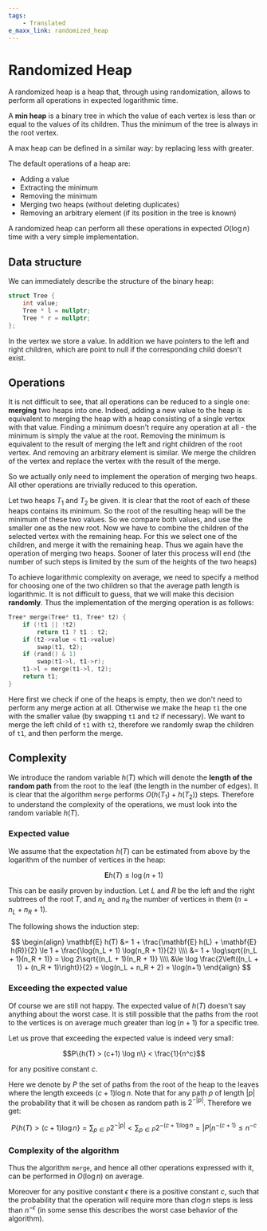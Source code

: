 ```yaml
---
tags:
    - Translated
e_maxx_link: randomized_heap
---
```


# Randomized Heap

A randomized heap is a heap that, through using randomization, allows to perform all operations in expected logarithmic time.

A **min heap** is a binary tree in which the value of each vertex is less than or equal to the values of its children. Thus the minimum of the tree is always in the root vertex.

A max heap can be defined in a similar way: by replacing less with greater.

The default operations of a heap are:

-   Adding a value
-   Extracting the minimum
-   Removing the minimum
-   Merging two heaps (without deleting duplicates)
-   Removing an arbitrary element (if its position in the tree is known)

A randomized heap can perform all these operations in expected $O(\log n)$ time with a very simple implementation.

## Data structure

We can immediately describe the structure of the binary heap:

```{.cpp file=randomized_heap_structure}
struct Tree {
    int value;
    Tree * l = nullptr;
    Tree * r = nullptr;
};
```

In the vertex we store a value. In addition we have pointers to the left and right children, which are point to null if the corresponding child doesn't exist.

## Operations

It is not difficult to see, that all operations can be reduced to a single one: **merging** two heaps into one. Indeed, adding a new value to the heap is equivalent to merging the heap with a heap consisting of a single vertex with that value. Finding a minimum doesn't require any operation at all - the minimum is simply the value at the root. Removing the minimum is equivalent to the result of merging the left and right children of the root vertex. And removing an arbitrary element is similar. We merge the children of the vertex and replace the vertex with the result of the merge.

So we actually only need to implement the operation of merging two heaps. All other operations are trivially reduced to this operation.

Let two heaps $T_1$ and $T_2$ be given. It is clear that the root of each of these heaps contains its minimum. So the root of the resulting heap will be the minimum of these two values. So we compare both values, and use the smaller one as the new root. Now we have to combine the children of the selected vertex with the remaining heap. For this we select one of the children, and merge it with the remaining heap. Thus we again have the operation of merging two heaps. Sooner of later this process will end (the number of such steps is limited by the sum of the heights of the two heaps)

To achieve logarithmic complexity on average, we need to specify a method for choosing one of the two children so that the average path length is logarithmic. It is not difficult to guess, that we will make this decision **randomly**. Thus the implementation of the merging operation is as follows:

```{.cpp file=randomized_heap_merge}
Tree* merge(Tree* t1, Tree* t2) {
    if (!t1 || !t2)
        return t1 ? t1 : t2;
    if (t2->value < t1->value)
        swap(t1, t2);
    if (rand() & 1)
        swap(t1->l, t1->r);
    t1->l = merge(t1->l, t2);
    return t1;
}
```

Here first we check if one of the heaps is empty, then we don't need to perform any merge action at all. Otherwise we make the heap `t1` the one with the smaller value (by swapping `t1` and `t2` if necessary). We want to merge the left child of `t1` with `t2`, therefore we randomly swap the children of `t1`, and then perform the merge.

## Complexity

We introduce the random variable $h(T)$ which will denote the **length of the random path** from the root to the leaf (the length in the number of edges). It is clear that the algorithm `merge` performs $O(h(T_1) + h(T_2))$ steps. Therefore to understand the complexity of the operations, we must look into the random variable $h(T)$.

### Expected value

We assume that the expectation $h(T)$ can be estimated from above by the logarithm of the number of vertices in the heap:

$$\mathbf{E} h(T) \le \log(n+1)$$

This can be easily proven by induction. Let $L$ and $R$ be the left and the right subtrees of the root $T$, and $n_L$ and $n_R$ the number of vertices in them ($n = n_L + n_R + 1$).

The following shows the induction step:

$$
\begin{align}
\mathbf{E} h(T) &= 1 + \frac{\mathbf{E} h(L) + \mathbf{E} h(R)}{2}
\le 1 + \frac{\log(n_L + 1) \log(n_R + 1)}{2} \\\\
&= 1 + \log\sqrt{(n_L + 1)(n_R + 1)} = \log 2\sqrt{(n_L + 1)(n_R + 1)} \\\\
&\le \log \frac{2\left((n_L + 1) + (n_R + 1)\right)}{2} = \log(n_L + n_R + 2) = \log(n+1)
\end{align}
$$

### Exceeding the expected value

Of course we are still not happy. The expected value of $h(T)$ doesn't say anything about the worst case. It is still possible that the paths from the root to the vertices is on average much greater than $\log(n + 1)$ for a specific tree.

Let us prove that exceeding the expected value is indeed very small:

$$P\{h(T) > (c+1) \log n\} < \frac{1}{n^c}$$

for any positive constant $c$.

Here we denote by $P$ the set of paths from the root of the heap to the leaves where the length exceeds $(c+1) \log n$. Note that for any path $p$ of length $|p|$ the probability that it will be chosen as random path is $2^{-|p|}$. Therefore we get:

$$P\{h(T) > (c+1) \log n\} = \sum_{p \in P} 2^{-|p|} < \sum_{p \in P} 2^{-(c+1) \log n} = |P| n^{-(c+1)} \le n^{-c}$$

### Complexity of the algorithm

Thus the algorithm `merge`, and hence all other operations expressed with it, can be performed in $O(\log n)$ on average.

Moreover for any positive constant $\epsilon$ there is a positive constant $c$, such that the probability that the operation will require more than $c \log n$ steps is less than $n^{-\epsilon}$ (in some sense this describes the worst case behavior of the algorithm).
